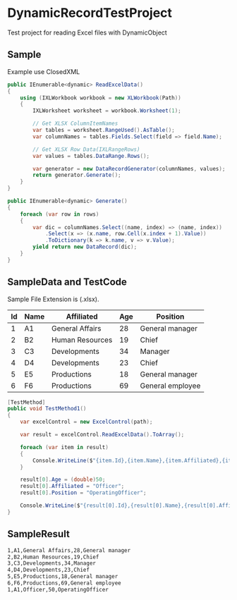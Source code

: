 # DynamicRecordTestProject

Test project for reading Excel files with DynamicObject

## Sample

Example use ClosedXML

```csharp
public IEnumerable<dynamic> ReadExcelData()
{
    using (IXLWorkbook workbook = new XLWorkbook(Path))
    {
        IXLWorksheet worksheet = workbook.Worksheet(1);

        // Get XLSX ColumnItemNames
        var tables = worksheet.RangeUsed().AsTable();
        var columnNames = tables.Fields.Select(field => field.Name);

        // Get XLSX Row Data(IXLRangeRows)
        var values = tables.DataRange.Rows();

        var generator = new DataRecordGenerator(columnNames, values);
        return generator.Generate();
    }
}

public IEnumerable<dynamic> Generate()
{
    foreach (var row in rows)
    {
        var dic = columnNames.Select((name, index) => (name, index))
            .Select(x => (x.name, row.Cell(x.index + 1).Value))
            .ToDictionary(k => k.name, v => v.Value);
        yield return new DataRecord(dic);
    }
}
```

## SampleData and TestCode

Sample File Extension is (.xlsx).

| Id  | Name | Affiliated      | Age | Position         |
| --- | ---- | --------------- | --- | ---------------- |
| 1   | A1   | General Affairs | 28  | General manager  |
| 2   | B2   | Human Resources | 19  | Chief            |
| 3   | C3   | Developments    | 34  | Manager          |
| 4   | D4   | Developments    | 23  | Chief            |
| 5   | E5   | Productions     | 18  | General manager  |
| 6   | F6   | Productions     | 69  | General employee |

```csharp
[TestMethod]
public void TestMethod1()
{
    var excelControl = new ExcelControl(path);

    var result = excelControl.ReadExcelData().ToArray();

    foreach (var item in result)
    {
        Console.WriteLine($"{item.Id},{item.Name},{item.Affiliated},{item.Age},{item.Position}");
    }

    result[0].Age = (double)50;
    result[0].Affiliated = "Officer";
    result[0].Position = "OperatingOfficer";

    Console.WriteLine($"{result[0].Id},{result[0].Name},{result[0].Affiliated},{result[0].Age},{result[0].Position}");
}
```

## SampleResult

```txt
1,A1,General Affairs,28,General manager
2,B2,Human Resources,19,Chief
3,C3,Developments,34,Manager
4,D4,Developments,23,Chief
5,E5,Productions,18,General manager
6,F6,Productions,69,General employee
1,A1,Officer,50,OperatingOfficer
```
